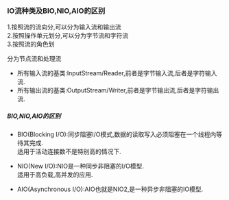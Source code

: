 ### IO流种类及BIO,NIO,AIO的区别
1.按照流的流向分,可以分为输入流和输出流  
2.按照操作单元划分,可以分为字节流和字符流  
3.按照流的角色划

分为节点流和处理流  
* 所有输入流的基类:InputStream/Reader,前者是字节输入流,后者是字符输入流.  
* 所有输出流的基类:OutputStream/Writer,前者是字节输出流,后者是字符输出流.  

##### BIO,NIO,AIO的区别
* BIO(Blocking I/O):同步阻塞I/O模式,数据的读取写入必须阻塞在一个线程内等待其完成.  
适用于活动连接数不是特别高的情况下.  

* NIO(New I/O):NIO是一种同步非阻塞的I/O模型.  
适用于高负载,高并发的应用.  

* AIO(Asynchronous I/O):AIO也就是NIO2,是一种异步非阻塞的IO模型.
